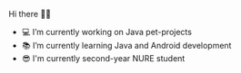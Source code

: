 Hi there 👋🌷

- 💻 I’m currently working on Java pet-projects
- 📚 I’m currently learning Java and Android development
- 😎 I'm currently second-year NURE student
